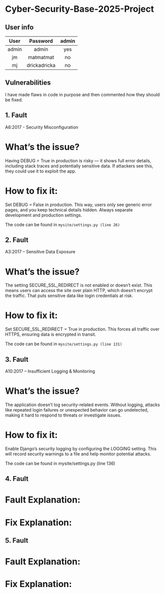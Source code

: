 # Cyber-Security-Base-2025-Project

## User info

| User  | Password  | admin    |
|:-----:|:---------:|:--------:|
| admin | admin     | yes      |
| jm    | matmatmat | no       |
| mj    | drickadricka | no    |

## Vulnerabilities

I have made flaws in code in purpose and then commented how they should be fixed. 

## 1. Fault

A6:2017 - Security Misconfiguration

# What’s the issue?
Having DEBUG = True in production is risky — it shows full error details, including stack traces and potentially sensitive data. If attackers see this, they could use it to exploit the app.

# How to fix it:
Set DEBUG = False in production. This way, users only see generic error pages, and you keep technical details hidden. Always separate development and production settings.

The code can be found in `mysite/settings.py (line 26)`


## 2. Fault

A3:2017 – Sensitive Data Exposure

# What’s the issue?
The setting SECURE_SSL_REDIRECT is not enabled or doesn’t exist. This means users can access the site over plain HTTP, which doesn’t encrypt the traffic. That puts sensitive data like login credentials at risk.

# How to fix it:
Set SECURE_SSL_REDIRECT = True in production. This forces all traffic over HTTPS, ensuring data is encrypted in transit.

The code can be found in `mysite/settings.py (line 131)`

## 3. Fault

A10:2017 – Insufficient Logging & Monitoring

# What’s the issue?
The application doesn’t log security-related events. Without logging, attacks like repeated login failures or unexpected behavior can go undetected, making it hard to respond to threats or investigate issues.

# How to fix it:
Enable Django’s security logging by configuring the LOGGING setting. This will record security warnings to a file and help monitor potential attacks.

The code can be found in mysite/settings.py (line 136)

## 4. Fault



# Fault Explanation:




# Fix Explanation:



## 5. Fault



# Fault Explanation:


# Fix Explanation:

